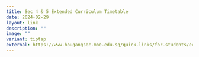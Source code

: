 ```yaml
---
title: Sec 4 & 5 Extended Curriculum Timetable
date: 2024-02-29
layout: link
description: ""
image: ""
variant: tiptap
external: https://www.hougangsec.moe.edu.sg/quick-links/for-students/ect/
---
```

